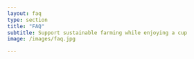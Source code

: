 ```yaml
---
layout: faq
type: section
title: "FAQ"
subtitle: Support sustainable farming while enjoying a cup
image: /images/faq.jpg

---
```


